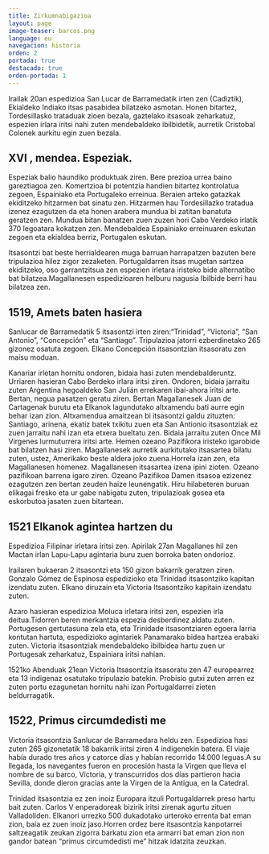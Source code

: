 ```yaml
---
title: Zirkumnabigazioa
layout: page
image-teaser: barcos.png
language: eu
navegacion: historia
orden: 2
portada: true
destacado: true
orden-portada: 1
---
```


Irailak 20an espedizioa San Lucar de Barramedatik irten zen (Cadiztik), Ekialdeko Indiako itsas pasabidea bilatzeko asmotan. Honen bitartez, Tordesillasko trataduak zioen bezala, gaztelako itsasoak zeharkatuz, espezien irlara iritsi nahi zuten mendebaldeko ibilbidetik, aurretik Cristobal Colonek aurkitu egin zuen bezala.

## XVI , mendea. Espeziak.

Espeziak balio haundiko produktuak ziren. Bere prezioa urrea baino gareztiagoa zen. Komertzioa bi potentzia handien bitartez kontrolatua zegoen, Espainiako eta Portugaleko erreinua. Beraien arteko gatazkak ekiditzeko hitzarmen bat sinatu zen. Hitzarmen hau Tordesillazko tratadua izenez ezagutzen da eta honen arabera mundua bi zatitan banatuta geratzen zen. Mundua bitan banatzen zuen zuzen hori Cabo Verdeko irlatik 370 legoatara kokatzen zen. Mendebaldea Espainiako erreinuaren eskutan zegoen eta ekialdea berriz, Portugalen eskutan.

Itsasontzi bat beste herrialdearen muga barruan harrapatzen bazuten bere tripulazioa hilez zigor zezaketen. Portugaldarren itsas mugetan sartzea ekiditzeko, oso garrantzitsua zen espezien irletara iristeko bide alternatibo bat bilatzea.Magallanesen espedizioaren helburu nagusia Ibilbide berri hau bilatzea zen.

## 1519, Amets baten hasiera

Sanlucar de Barramedatik 5 itsasontzi irten ziren:“Trinidad”, “Victoria”, “San Antonio”, “Concepción” eta “Santiago”. Tripulazioa jatorri ezberdinetako 265 gizonez osatuta zegoen. Elkano Concepción itsasontzian itsasoratu zen maisu moduan.

Kanariar irletan hornitu ondoren, bidaia hasi zuten mendebalderuntz. Urriaren hasieran Cabo Berdeko irlara iritsi ziren. Ondoren, bidaia jarraitu zuten Argentina hegoaldeko San Julián errekaren ibai-ahora iritsi arte. Bertan, negua pasatzen geratu ziren. Bertan Magallanesek Juan de Cartagenak burutu eta Elkanok lagundutako altxamendu bati aurre egin behar izan zion. Altxamendua amaitzean bi itsasontzi galdu zituzten: Santiago, arinena, ekatiz batek txikitu zuen eta San Antionio itsasontziak ez zuen jarraitu nahi izan eta etxera bueltatu zen. Bidaia jarraitu zuten Once Mil Vírgenes lurmuturrera iritsi arte. Hemen ozeano Pazifikora iristeko igarobide bat bilatzen hasi ziren. Magallanesek aurretik aurkitutako itsasartea bilatu zuten, ustez, Amerikako beste aldera joko zuena.Horrela izan zen, eta Magallanesen homenez. Magallanesen itsasartea izena ipini zioten. Ozeano pazifikoan barrena igaro ziren. Ozeano Pazifikoa Damen itsasoa ezizenez ezagutzen zen bertan zeuden haize leunengatik. Hiru hilabeteren buruan elikagai fresko eta ur gabe nabigatu zuten, tripulazioak gosea eta eskorbutoa jasaten zuen bitartean.

## 1521 Elkanok agintea hartzen du

Espedizioa Filipinar irletara iritsi zen. Apirilak 27an Magallanes hil zen Mactan irlan Lapu-Lapu agintaria buru zuen borroka baten ondorioz.

Irailaren bukaeran 2 itsasontzi eta 150 gizon bakarrik geratzen ziren. Gonzalo Gómez de Espinosa espedizioko eta Trinidad itsasontziko kapitan izendatu zuten. Elkano diruzain eta Victoria Itsasontziko kapitain izendatu zuten.

Azaro hasieran espedizioa Moluca irletara iritsi zen, espezien irla deitua.Tidorren beren merkantzia espezia desberdinez aldatu zuten. Portugesen gertutasuna zela eta, eta Trinidade itsasontziaren egoera larria kontutan hartuta, espedizioko agintariek Panamarako bidea hartzea erabaki zuten. Victoria itsasontziak mendebaldeko ibilbidea hartu zuen ur Portugesak zeharkatuz, Espainiara iritsi nahian.

1521ko Abenduak 21ean Victoria Itsasontzia itsasoratu zen 47 europearrez eta 13 indigenaz osatutako tripulazio batekin. Probisio gutxi zuten arren ez zuten portu ezagunetan hornitu nahi izan Portugaldarrei zieten beldurragatik.

## 1522, Primus circumdedisti me

Victoria itsasontzia Sanlucar de Barramedara heldu zen. Espedizioa hasi zuten 265 gizonetatik 18 bakarrik iritsi ziren 4 indigenekin batera. El viaje había durado tres años y catorce días y habían recorrido 14.000 leguas.A su llegada, los navegantes fueron en procesión hasta la Virgen que lleva el nombre de su barco, Victoria, y transcurridos dos días partieron hacia Sevilla, donde dieron gracias ante la Virgen de la Antigua, en la Catedral.

Trinidad itsasontzia ez zen inoiz Europara itzuli Portugaldarrek preso hartu bait zuten. Carlos V enperadoreak bizirik iritsi zirenak agurtu zituen Valladoliden. Elkanori urrezko 500 dukadotako urteroko errenta bat eman zion, baia ez zuen inoiz jaso.Horren ordez bere itsasontzia kanpotarrei saltzeagatik zeukan zigorra barkatu zion eta armarri bat eman zion non gandor batean “primus circumdedisti me” hitzak idatzita zeuzkan.
